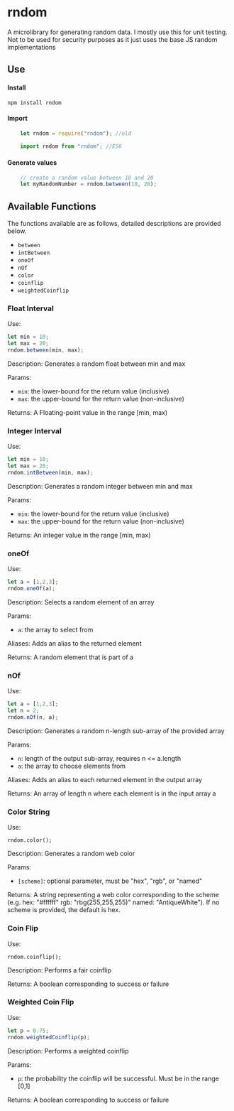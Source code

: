# rndom

A microlibrary for generating random data. I mostly use this for unit testing. Not to be used for security purposes as it just uses the base JS random implementations

## Use
#### Install
`
    npm install rndom
`

#### Import
```javascript
    let rndom = require("rndom"); //old
    
    import rndom from "rndom"; //ES6
```

#### Generate values
```javascript
    // create a random value between 10 and 20
    let myRandomNumber = rndom.between(10, 20);
```

## Available Functions

The functions available are as follows, detailed descriptions are provided below.
- `between`
- `intBetween`
- `oneOf`
- `nOf`
- `color`
- `coinflip`
- `weightedCoinflip`

### Float Interval
Use:

```javascript
let min = 10;
let max = 20;
rndom.between(min, max);
```

Description: Generates a random float between min and max

Params:
- `min`: the lower-bound for the return value (inclusive)    
- `max`: the upper-bound for the return value (non-inclusive)

Returns: A Floating-point value in the range [min, max)

### Integer Interval
Use:

```javascript
let min = 10;
let max = 20;
rndom.intBetween(min, max);
```


Description: 
    Generates a random integer between min and max

Params:
- `min`: the lower-bound for the return value (inclusive)
- `max`: the upper-bound for the return value (non-inclusive)

Returns:
    An integer value in the range [min, max)
    
### oneOf
Use:

```javascript
let a = [1,2,3];
rndom.oneOf(a);
```

Description:
    Selects a random element of an array

Params:
- `a`: the array to select from

Aliases:
    Adds an alias to the returned element

Returns:
    A random element that is part of a

### nOf
Use:

```javascript
let a = [1,2,3];
let n = 2;
rndom.nOf(n, a);
```

Description:
    Generates a random n-length sub-array of the provided array

Params:
- `n`: length of the output sub-array, requires n <= a.length
- `a`: the array to choose elements from

Aliases:
    Adds an alias to each returned element in the output array

Returns:
    An array of length n where each element is in the input array a

### Color String
Use:

`rndom.color();`

Description:
    Generates a random web color

Params:
- `[scheme]`: optional parameter, must be "hex", "rgb", or "named"

Returns:
    A string representing a web color corresponding to the scheme
    (e.g. hex: "#ffffff" rgb: "rbg(255,255,255)" named: "AntiqueWhite").
    If no scheme is provided, the default is hex.

### Coin Flip
Use:

`rndom.coinflip();`

Description:
    Performs a fair coinflip

Returns:
    A boolean corresponding to success or failure

### Weighted Coin Flip
Use:

```javascript
let p = 0.75;
rndom.weightedCoinflip(p);
```

Description:
    Performs a weighted coinflip

Params:
- `p`: the probability the coinflip will be successful. Must be in the range [0,1]

Returns:
    A boolean corresponding to success or failure

